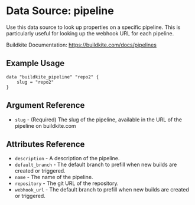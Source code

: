 # Data Source: pipeline

Use this data source to look up properties on a specific pipeline. This is
particularly useful for looking up the webhook URL for each pipeline.

Buildkite Documentation: https://buildkite.com/docs/pipelines

## Example Usage

```hcl
data "buildkite_pipeline" "repo2" {
    slug = "repo2"
}
```

## Argument Reference

* `slug` - (Required) The slug of the pipeline, available in the URL of the pipeline on buildkite.com

## Attributes Reference

* `description` - A description of the pipeline.
* `default_branch` - The default branch to prefill when new builds are created or triggered.
* `name` - The name of the pipeline.
* `repository` - The git URL of the repository.
* `webhook_url` - The default branch to prefill when new builds are created or triggered.
